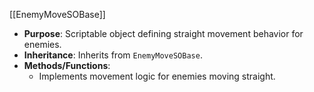 [[EnemyMoveSOBase]]

- **Purpose**: Scriptable object defining straight movement behavior for enemies.
- **Inheritance**: Inherits from `EnemyMoveSOBase`.
- **Methods/Functions**:
    - Implements movement logic for enemies moving straight.